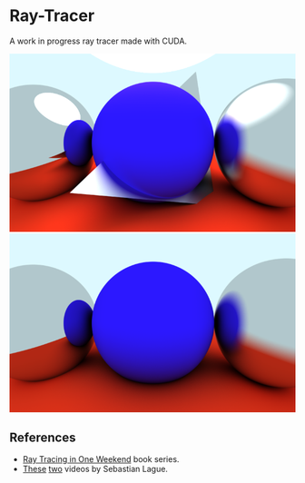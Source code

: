 # Ray-Tracer

A work in progress ray tracer made with CUDA.

![example 1](/images/image1.png)
![example 2](/images/image2.png)


## References

- [Ray Tracing in One Weekend](https://raytracing.github.io/) book series.
- [These](https://www.youtube.com/watch?v=Qz0KTGYJtUk&t=1357s) [two](https://www.youtube.com/watch?v=C1H4zIiCOaI&t=1s) videos by Sebastian Lague.